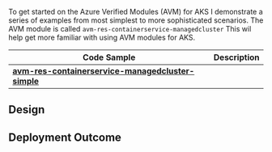 To get started on the Azure Verified Modules (AVM) for AKS I demonstrate a series of examples from most simplest to more sophisticated scenarios. The AVM module is called `avm-res-containerservice-managedcluster` This wil help get more familiar with using AVM modules for AKS.

| Code Sample | Description |
| ------ | ----------- |
| __[avm-res-containerservice-managedcluster-simple](https://github.com/RoyKimYYZ/az-terraform-cicd/blob/main/avm-aks-tf/avm-res-containerservice-managedcluster-simple.tf)__   |  

## Design

## Deployment Outcome